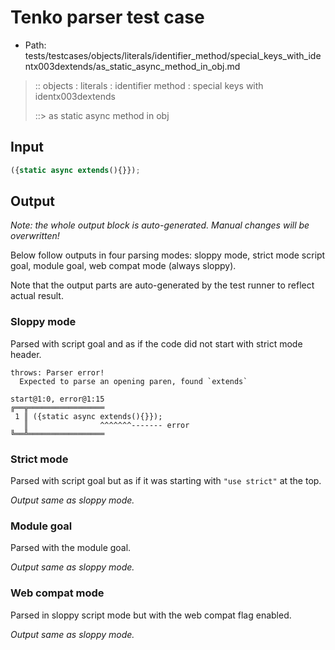 # Tenko parser test case

- Path: tests/testcases/objects/literals/identifier_method/special_keys_with_identx003dextends/as_static_async_method_in_obj.md

> :: objects : literals : identifier method : special keys with identx003dextends
>
> ::> as static async method in obj

## Input

`````js
({static async extends(){}});
`````

## Output

_Note: the whole output block is auto-generated. Manual changes will be overwritten!_

Below follow outputs in four parsing modes: sloppy mode, strict mode script goal, module goal, web compat mode (always sloppy).

Note that the output parts are auto-generated by the test runner to reflect actual result.

### Sloppy mode

Parsed with script goal and as if the code did not start with strict mode header.

`````
throws: Parser error!
  Expected to parse an opening paren, found `extends`

start@1:0, error@1:15
╔══╦═════════════════
 1 ║ ({static async extends(){}});
   ║                ^^^^^^^------- error
╚══╩═════════════════

`````

### Strict mode

Parsed with script goal but as if it was starting with `"use strict"` at the top.

_Output same as sloppy mode._

### Module goal

Parsed with the module goal.

_Output same as sloppy mode._

### Web compat mode

Parsed in sloppy script mode but with the web compat flag enabled.

_Output same as sloppy mode._
